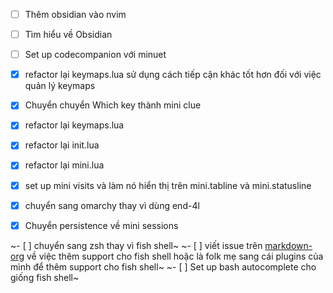 - [ ] Thêm obsidian vào nvim
- [ ] Tìm hiểu về Obsidian
- [ ] Set up codecompanion với minuet

- [x] refactor lại keymaps.lua sử dụng cách tiếp cận khác tốt hơn đối với việc quản lý keymaps
- [x] Chuyển chuyển Which key thành mini clue
- [x] refactor lại keymaps.lua
- [x] refactor lại init.lua
- [x] refactor lại mini.lua
- [x] set up mini visits và làm nó hiển thị trên mini.tabline và mini.statusline
- [x] chuyển sang omarchy thay vì dùng end-4l
- [x] Chuyển persistence về mini sessions

~- [ ] chuyển sang zsh thay vì fish shell~
~- [ ] viết issue trên [markdown-org](https://github.com/Kurama622/markdown-org/issues/new) về việc thêm support cho fish shell hoặc là folk mẹ sang cái plugins của mình để thêm support cho fish shell~
~- [ ] Set up bash autocomplete cho giống fish shell~
